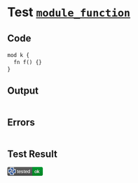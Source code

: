 # Test [`module_function`](/doc/tests/statement_usage.md#L120)

## Code

```µcad
mod k {
  fn f() {}
}

```

## Output

```,plain
```

## Errors

```,plain
```

## Test Result

![OK](/doc/tests/.test/module_function.png)
